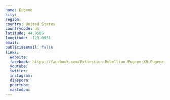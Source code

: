 ```yaml
---
name: Eugene
city:
region:
country: United States
countrycode: us
latitude: 44.0505
longitude: -123.0951
email:
publiciseemail: false
links:
  website:
  facebook: https://facebook.com/Extinction-Rebellion-Eugene-XR-Eugene-2229135340472435
  youtube:
  twitter:
  instagram:
  diaspora:
  peertube:
  mastodon:
---
```

